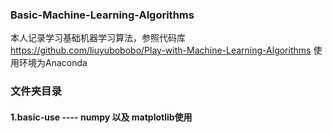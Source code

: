 ### Basic-Machine-Learning-Algorithms
本人记录学习基础机器学习算法，参照代码库 https://github.com/liuyubobobo/Play-with-Machine-Learning-Algorithms
使用环境为Anaconda

### 文件夹目录
#### 1.basic-use ---- numpy 以及 matplotlib使用
